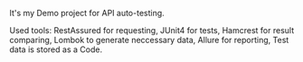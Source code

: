 It's my Demo project for API auto-testing. 

Used tools:
RestAssured for requesting,
JUnit4 for tests,
Hamcrest for result comparing,
Lombok to generate neccessary data,
Allure for reporting,
Test data is stored as a Code.
